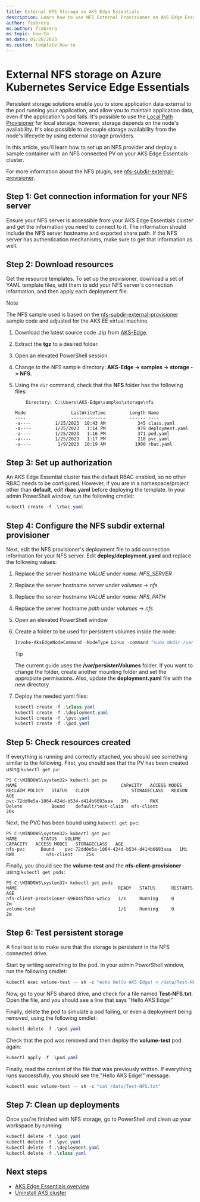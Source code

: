 ```yaml
---
title: External NFS Storage on AKS Edge Essentials
description: Learn how to use NFS External Provisioner on AKS Edge Essentials.
author: fcabrera
ms.author: fcabrera
ms.topic: how-to
ms.date: 01/26/2023
ms.custom: template-how-to
---
```


# External NFS storage on Azure Kubernetes Service Edge Essentials

Persistent storage solutions enable you to store application data external to the pod running your application, and allow you to maintain application data, even if the application's pod fails. It's possible to use the [Local Path Provisioner](./aks-edge-howto-use-storage-local-path.md) for local storage; however, storage depends on the node's availability. It's also possible to decouple storage availability from the node's lifecycle by using external storage providers. 

In this article, you'll learn how to set up an NFS provider and deploy a sample container with an NFS connected PV on your AKS Edge Essentials cluster. 

For more information about the NFS plugin, see [nfs-subdir-external-provisioner](https://github.com/kubernetes-sigs/nfs-subdir-external-provisioner).

## Step 1: Get connection information for your NFS server

Ensure your NFS server is accessible from your AKS Edge Essentials cluster and get the information you need to connect to it. The information should include the NFS server hostname and exported share path. If the NFS server has authentication mechanisms, make sure to get that information as well. 

## Step 2: Download resources 

Get the resource templates. To set up the provisioner, download a set of YAML template files, edit them to add your NFS server's connection information, and then apply each deployment file. 

>[!NOTE]
>The NFS sample used is based on the [nfs-subdir-external-provisioner](https://github.com/kubernetes-sigs/nfs-subdir-external-provisioner) sample code and adjusted for the AKS EE virtual machine. 

1. Download the latest source code .zip from [AKS-Edge](https://github.com/Azure/AKS-Edge).

2. Extract the **tgz** to a desired folder.

3. Open an elevated PowerShell session.

4. Change to the NFS sample directory: **AKS-Edge -> samples -> storage -> NFS**.

5. Using the `dir` command, check that the **NFS** folder has the following files:

    ```shell
        Directory: C:\Users\AKS-Edge\samples\storage\nfs

    Mode                 LastWriteTime         Length Name
    ----                 -------------         ------ ----
    -a----         1/25/2023  10:43 AM            345 class.yaml
    -a----         1/25/2023   1:14 PM            979 deployment.yaml
    -a----         1/25/2023   1:16 PM            371 pod.yaml
    -a----         1/25/2023   1:17 PM            218 pvc.yaml
    -a----          1/9/2023  10:19 AM           1900 rbac.yaml
    ```

## Step 3: Set up authorization

An AKS Edge Essential cluster has the default RBAC enabled, so no other RBAC needs to be configured. However, if you are in a namespace/project other than **default**, edit **rbac.yaml** before deploying the template. In your admin PowerShell window, run the following cmdlet: 

```powershell
kubectl create -f .\rbac.yaml
```

## Step 4: Configure the NFS subdir external provisioner

Next, edit the NFS provisioner's deployment file to add connection information for your NFS server. Edit **deploy/deployment.yaml** and replace the following values: 

1. Replace the server hostname *VALUE* under *name: NFS_SERVER*
1. Replace the server hostname *server* under *volumes* -> *nfs* 
1. Replace the server hostname *VALUE* under *name: NFS_PATH*
1. Replace the server hostname *path* under *volumes* -> *nfs* 
1. Open an elevated PowerShell window

1. Create a folder to be used for persistent volumes inside the node:

    ```powershell
    Invoke-AksEdgeNodeCommand -NodeType Linux -command "sudo mkdir /var/persistentVolumes"
    ```
    
    >[!TIP]
    > The current guide uses the **/var/persistenVolumes** folder. If you want to change the folder, create another mounting folder and set the appropiate permissions. Also, update the **deployment.yaml** file with the new directory. 

1. Deploy the needed yaml files:

    ```powershell
    kubectl create -f .\class.yaml
    kubectl create -f .\deployment.yaml
    kubectl create -f .\pvc.yaml
    kubectl create -f .\pod.yaml
    ```

## Step 5: Check resources created 

If everything is running and correctly attached, you should see something similar to the following. First, you should see that the PV has been created using `kubectl get pv`:

```shell
PS C:\WINDOWS\system32> kubectl get pv
NAME                                       CAPACITY   ACCESS MODES   RECLAIM POLICY   STATUS   CLAIM                STORAGECLASS   REASON   AGE
pvc-72dd0e5a-1064-424d-b534-d414b6693aaa   1Mi        RWX            Delete           Bound    default/test-claim   nfs-client              20s
```

Next, the PVC has been bound using `kubectl get pvc`:

```shell
PS C:\WINDOWS\system32> kubectl get pvc
NAME         STATUS   VOLUME                                     CAPACITY   ACCESS MODES   STORAGECLASS   AGE
nfs-pvc      Bound    pvc-72dd0e5a-1064-424d-b534-d414b6693aaa   1Mi        RWX            nfs-client     25s
```

Finally, you should see the **volume-test** and the **nfs-client-provisioner** using `kubectl get pods`:

```shell
PS C:\WINDOWS\system32> kubectl get pods
NAME                                      READY   STATUS      RESTARTS   AGE
nfs-client-provisioner-696845f854-wz5cp   1/1     Running     0          2m
volume-test                               1/1     Running     0          2m
```

## Step 6: Test persistent storage

A final test is to make sure that the storage is persistent in the NFS connected drive.

Start by writing something to the pod. In your admin PowerShell window, run the following cmdlet: 

```powershell
kubectl exec volume-test -- sh -c "echo Hello AKS Edge! > /data/Test-NFS.txt"
```

Now, go to your NFS shared drive, and check for a file named **Test-NFS.txt**. Open the file, and you should see a line that says "Hello AKS Edge!"

Finally, delete the pod to simulate a pod failing, or even a deployment being removed, using the following cmdlet:

```powershell
kubectl delete -f .\pod.yaml
```

Check that the pod was removed and then deploy the **volume-test** pod again:

```powershell
kubectl apply -f .\pod.yaml
```

Finally, read the content of the file that was previously written. If everything runs successfully, you should see the "Hello AKS Edge!" message. 

```powershell
kubectl exec volume-test -- sh -c "cat /data/Test-NFS.txt"
```

## Step 7: Clean up deployments

Once you're finished with NFS storage, go to PowerShell and clean up your workspace by running:

```powershell
kubectl delete -f .\pod.yaml
kubectl delete -f .\pvc.yaml
kubectl delete -f .\deployment.yaml
kubectl delete -f .\class.yaml
```

## Next steps

- [AKS Edge Essentials overview](./aks-edge-overview.md)
- [Uninstall AKS cluster](./aks-edge-howto-uninstall.md)
